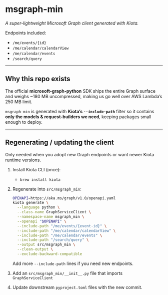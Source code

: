 # msgraph-min

*A super-lightweight Microsoft Graph client generated with Kiota.*

Endpoints included:
- `/me/events/{id}`
- `/me/calendar/calendarView`
- `/me/calendar/events`
- `/search/query`

---

## Why this repo exists

The official **microsoft-graph-python** SDK ships the entire Graph surface and weighs ~180 MB uncompressed, making us go well over AWS Lambda’s 250 MB limit.

`msgraph-min` is generated with **Kiota’s `--include-path`** filter so it contains **only the models & request-builders we need**, keeping packages small enough to deploy.

---

## Regenerating / updating the client

Only needed when you adopt new Graph endpoints or want newer Kiota runtime versions.

1. Install Kiota CLI (once):
   - `brew install kiota`

2. Regenerate into `src/msgraph_min`:

   ```bash
   OPENAPI=https://aka.ms/graph/v1.0/openapi.yaml
   kiota generate \
     --language python \
     --class-name GraphServiceClient \
     --namespace-name msgraph_min \
     --openapi "$OPENAPI" \
     --include-path "/me/events/{event-id}" \
     --include-path "/me/calendar/calendarView" \
     --include-path "/me/calendar/events" \
     --include-path "/search/query" \
     --output src/msgraph_min \
     --clean-output \
     --exclude-backward-compatible
   ```

   Add more `--include-path` lines if you need new endpoints.

3. Add an `src/msgraph_min/__init__.py` file that imports `GraphServiceClient`

4. Update downstream `pyproject.toml` files with the new commit.
